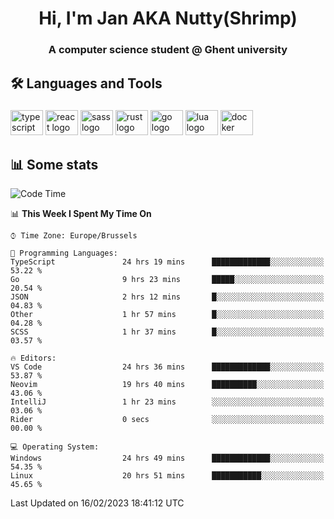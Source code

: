 <h1 align="center">Hi, I'm Jan AKA Nutty(Shrimp)</h1>
<h3 align="center">A computer science student @ Ghent university</h3>

<h2 align="left">🛠️ Languages and Tools</h2>

###

<div align="left">
  <img src="https://cdn.jsdelivr.net/gh/devicons/devicon/icons/typescript/typescript-original.svg" height="40" width="52" alt="typescript logo"  />
  <img src="https://cdn.jsdelivr.net/gh/devicons/devicon/icons/react/react-original.svg" height="40" width="52" alt="react logo"  />
  <img src="https://cdn.jsdelivr.net/gh/devicons/devicon/icons/sass/sass-original.svg" height="40" width="52" alt="sass logo"  />
  <img src="https://cdn.jsdelivr.net/gh/devicons/devicon/icons/rust/rust-plain.svg" height="40" width="52" alt="rust logo"  />
  <img src="https://cdn.jsdelivr.net/gh/devicons/devicon/icons/go/go-original.svg" height="40" width="52" alt="go logo"  />
  <img src="https://cdn.jsdelivr.net/gh/devicons/devicon/icons/lua/lua-original.svg" height="40" width="52" alt="lua logo"  />
  <img src="https://cdn.jsdelivr.net/gh/devicons/devicon/icons/docker/docker-original.svg" height="40" width="52" alt="docker logo"  />
</div>

<h2>📊 Some stats</h2>

<!--START_SECTION:waka-->
![Code Time](http://img.shields.io/badge/Code%20Time-2%2C610%20hrs%2025%20mins-blue)

📊 **This Week I Spent My Time On** 

```text
⌚︎ Time Zone: Europe/Brussels

💬 Programming Languages: 
TypeScript               24 hrs 19 mins      █████████████░░░░░░░░░░░░   53.22 % 
Go                       9 hrs 23 mins       █████░░░░░░░░░░░░░░░░░░░░   20.54 % 
JSON                     2 hrs 12 mins       █░░░░░░░░░░░░░░░░░░░░░░░░   04.83 % 
Other                    1 hr 57 mins        █░░░░░░░░░░░░░░░░░░░░░░░░   04.28 % 
SCSS                     1 hr 37 mins        █░░░░░░░░░░░░░░░░░░░░░░░░   03.57 % 

🔥 Editors: 
VS Code                  24 hrs 36 mins      █████████████░░░░░░░░░░░░   53.87 % 
Neovim                   19 hrs 40 mins      ██████████░░░░░░░░░░░░░░░   43.06 % 
IntelliJ                 1 hr 23 mins        ░░░░░░░░░░░░░░░░░░░░░░░░░   03.06 % 
Rider                    0 secs              ░░░░░░░░░░░░░░░░░░░░░░░░░   00.00 % 

💻 Operating System: 
Windows                  24 hrs 49 mins      █████████████░░░░░░░░░░░░   54.35 % 
Linux                    20 hrs 51 mins      ███████████░░░░░░░░░░░░░░   45.65 % 

```


 Last Updated on 16/02/2023 18:41:12 UTC
<!--END_SECTION:waka-->
